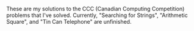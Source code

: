 These are my solutions to the CCC (Canadian Computing Competition) problems that I've solved.
Currently, "Searching for Strings", "Arithmetic Square", and "Tin Can Telephone" are unfinished.
